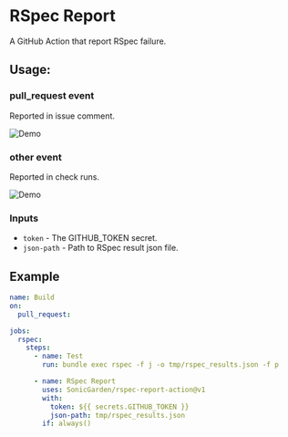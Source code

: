 # RSpec Report

A GitHub Action that report RSpec failure.

## Usage:

### pull_request event

Reported in issue comment.

![Demo](https://i.gyazo.com/29402af7cc01eaac256bb54a3ebe8049.png)

### other event

Reported in check runs.

![Demo](https://i.gyazo.com/9ab78f43d95155cd95fdf0f89f4cf3b0.png)

### Inputs

- `token` - The GITHUB_TOKEN secret.
- `json-path` - Path to RSpec result json file.

## Example

```yaml
name: Build
on:
  pull_request:

jobs:
  rspec:
    steps:
      - name: Test
        run: bundle exec rspec -f j -o tmp/rspec_results.json -f p

      - name: RSpec Report
        uses: SonicGarden/rspec-report-action@v1
        with:
          token: ${{ secrets.GITHUB_TOKEN }}
          json-path: tmp/rspec_results.json
        if: always()
```
